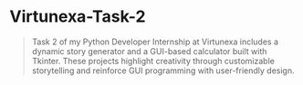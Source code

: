 # Virtunexa-Task-2
> Task 2 of my Python Developer Internship at Virtunexa includes a dynamic story generator and a GUI-based calculator built with Tkinter. These projects highlight creativity through customizable storytelling and reinforce GUI programming with user-friendly design.
